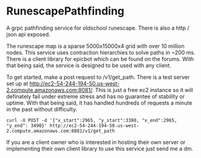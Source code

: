 # RunescapePathfinding
A grpc pathfinding service for oldschool runescape. There is also a http / json api exposed.

The runescape map is a sparse 5000x15000x4 grid with over 10 million nodes. This service uses contraction hierarchies to solve paths in ~200 ms. There is a client library for epicbot which can be found on the forums. With that being said, the service is designed to be used with any client. 

To get started, make a post request to /v1/get_path. There is a test server set up at http://ec2-54-244-194-50.us-west-2.compute.amazonaws.com:8081/. This is just a free ec2 instance so it will definately fail under extreme stress and has no guarantee of stability or uptime. With that being said, it has handled hundreds of requests a minute in the past without difficulty. 

```
curl -X POST -d '{"x_start":2965, "y_start":3380, "x_end":2965, "y_end": 3490}' http://ec2-54-244-194-50.us-west-2.compute.amazonaws.com:8081/v1/get_path
```

If you are a client owner who is interested in hosting their own server or implementing their own client library to use this service just send me a dm. 
